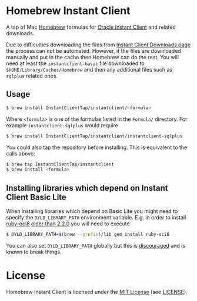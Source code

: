 # Homebrew Instant Client

A tap of Mac [Homebrew][] formulas for [Oracle Instant Client][] and related
downloads.

Due to difficulties downloading the files from [Instant Client Downloads page][]
the process can not be automated. However, if the files are downloaded manually
and put in the cache then Homebrew can do the rest. You will need at least the
`instantclient-basic` file downloaded to `$HOME/Library/Caches/Homebrew` and
then any additional files such as `sqlplus` related ones.

## Usage

```bash
$ brew install InstantClientTap/instantclient/<formula>
```

Where `<formula>` is one of the formulas listed in the `Formula/` directory. For
example `instantclient-sqlplus` would require

```bash
$ brew install InstantClientTap/instantclient/instantclient-sqlplus
```

You could also tap the repository before installing. This is equivalent to the
calls above:

```bash
$ brew tap InstantClientTap/instantclient
$ brew install <formula>
```

## Installing libraries which depend on Instant Client Basic Lite

When installing libraries which depend on Basic Lite you might need to specify
the `DYLD_LIBRARY_PATH` environment variable. E.g. in order to install
[ruby-oci8][] [older than 2.2.0][] you will need to execute

```bash
$ DYLD_LIBRARY_PATH=$(brew --prefix)/lib gem install ruby-oci8
```

You can also set `DYLD_LIBRARY_PATH` globally but this is
[discouraged](https://discussions.apple.com/thread/1108472) and is known to
break things.


# License

Homebrew Instant Client is licensed under the [MIT License][] (see [LICENSE][]).


[homebrew]: http://brew.sh
[Oracle Instant Client]: https://www.oracle.com/technetwork/database/database-technologies/instant-client/overview/index.html
[Instant Client Downloads page]: http://www.oracle.com/technetwork/topics/intel-macsoft-096467.html
[ruby-oci8]: https://github.com/kubo/ruby-oci8
[older than 2.2.0]: https://github.com/kubo/ruby-oci8/blob/master/docs/install-instant-client.md#os-x
[MIT License]: http://www.opensource.org/licenses/MIT
[LICENSE]: https://github.com/InstantClientTap/homebrew-instantclient
